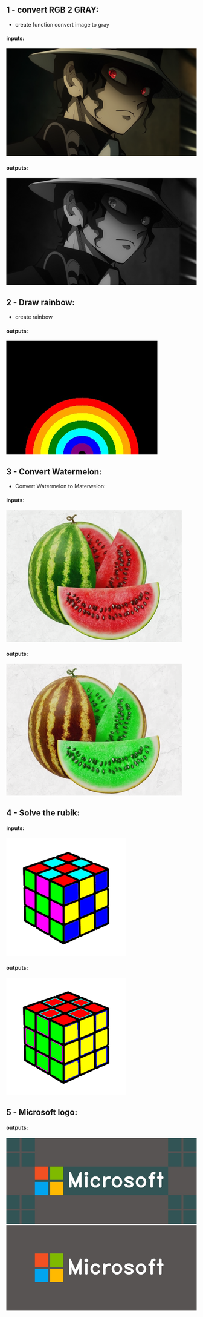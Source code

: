 ## 1 - convert RGB 2 GRAY:
- create function convert image to gray

#### inputs: 
![image](1%20-%20convert%20RGB%202%20GRAY/inputs/img.png)

#### outputs:
![image](1%20-%20convert%20RGB%202%20GRAY/outputs/gray.png)

## 2 - Draw rainbow:
- create rainbow

#### outputs:
![image](2%20-%20Draw%20rainbow/outputs/rainbow.jpg)

## 3 - Convert Watermelon:
- Convert Watermelon to Materwelon:

#### inputs:
![image](3%20-%20Convert%20Watermelon/inputs/img.png)

#### outputs:
![image](3%20-%20Convert%20Watermelon/outputs/output.png)

## 4 - Solve the rubik:

#### inputs:
![image](4%20-%20Solve%20the%20rubik/inputs/img.png)

#### outputs:
![image](4%20-%20Solve%20the%20rubik/outputs/img.png)

## 5 - Microsoft logo:

#### outputs:
![image](5%20-%20Microsoft%20logo/outputs/output_1.jpg)
![image](5%20-%20Microsoft%20logo/outputs/output_2.jpg)
